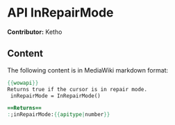 # API InRepairMode

**Contributor:** Ketho

## Content

The following content is in MediaWiki markdown format:

```mediawiki
{{wowapi}}
Returns true if the cursor is in repair mode.
 inRepairMode = InRepairMode()

==Returns==
:;inRepairMode:{{apitype|number}}
```